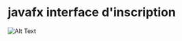 # javafx interface d'inscription
![Alt Text](https://media.giphy.com/media/v1.Y2lkPTc5MGI3NjExdGFhd3l0djZ5eWJiNWxuZ3hoeDZoaGRvbGRnbGVkdXF2eGdvcjA5ciZlcD12MV9pbnRlcm5hbF9naWZfYnlfaWQmY3Q9Zw/pw3GnKFjh2K7gNkF0f/giphy.gif)
